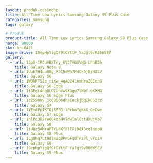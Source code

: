 ```yaml
---
layout: produk-casinghp
title: All Time Low Lyrics Samsung Galaxy S9 Plus Case
categories: samsung
tags: galaxy

# Produk
product-title: All Time Low Lyrics Samsung Galaxy S9 Plus Case
harga: 90000
sku: hn-0421
image-drive: 1SepHpYigQf9tOYttF_YaJgt9vR66WSEV
gallery:
  - url: 15pG-fRCuVBXTry_GVJTVGSVNG-LPhB5h
    title: Galaxy Note 8
  - url: 1UuEfH4uu88g_X3CNeWa7P4Ck6jBzNZLV
    title: Galaxy S6
  - url: 1WQkRT5Je_riXw_4qAQ24lnmHraZ0EenG
    title: Galaxy S6 Edge
  - url: 1fGEqL4nqDLO7UhVw9XGgu7lWbf-0XXMG
    title: Galaxy S6 Edge Plus
  - url: 1zZ5SOWv_1cCBSO6dhaieckjbqIkD53cz
    title: Galaxy S7
  - url: 1YFmdPpIKTQjSS93-lPrkmYgKkX_GeOwe
    title: Galaxy S7 Edge
  - url: 1hlPc3BJYW0BkqbHvTdwIalCctHXUcKo7
    title: Galaxy S8
  - url: 1tUQz5AMrWPTYU3Xf51FXj98fBcqlqap0
    title: Galaxy S8 Plus
  - url: 1LgQhq7Lt8dlR2qBPPGFqdTPz7l_vYqi4
    title: Galaxy S9
  - url: 1SepHpYigQf9tOYttF_YaJgt9vR66WSEV
    title: Galaxy S9 Plus
---
```

